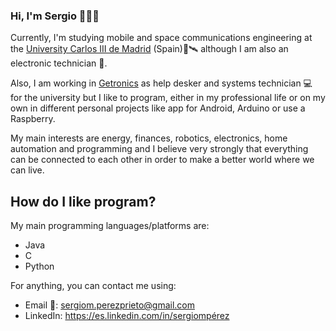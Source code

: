 ### Hi, I'm Sergio 👋👨‍💻

Currently, I'm studying mobile and space communications engineering at the [University Carlos III de Madrid](https://www.uc3m.es/Inicio) (Spain)📡🛰 although I am also an electronic technician 🔌.

Also, I am working in [Getronics](https://www.getronics.com/es/) as help desker and systems technician 💻 for the university but I like to program, either in my professional life or on my own in different personal projects like app for Android, Arduino or use a Raspberry.

My main interests are energy, finances, robotics, electronics, home automation and programming and I believe very strongly that everything can be connected to each other in order to make a better world where we can live.
 

## How do I like program?

My main programming languages/platforms are:
- Java
- C
- Python

For anything, you can contact me using:
- Email 📧: sergiom.perezprieto@gmail.com
- LinkedIn: https://es.linkedin.com/in/sergiompérez

<!-- But I want to
**sergiompp/sergiompp** is a ✨ _special_ ✨ repository because its `README.md` (this file) appears on your GitHub profile.

Here are some ideas to get you started:

- 🔭 I’m currently working on ...
- 🌱 I’m currently learning ...
- 👯 I’m looking to collaborate on ...
- 🤔 I’m looking for help with ...
- 💬 Ask me about ...
- 📫 How to reach me: ...
- 😄 Pronouns: ...
- ⚡ Fun fact: ...
-->
